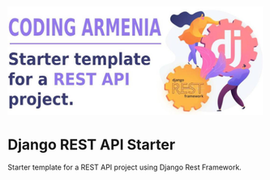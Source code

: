 <p align="center"><img src="https://raw.githubusercontent.com/CodingArmenia/django-rest-api-starter/main/django-rest-api-starter.jpg" alt="Django REST API starter"></p>

# Django REST API Starter
Starter template for a REST API project using Django Rest Framework.
